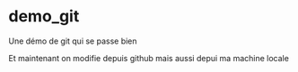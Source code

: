 # demo_git
Une démo de git qui se passe bien

Et maintenant on modifie depuis github
mais aussi depui ma machine locale
